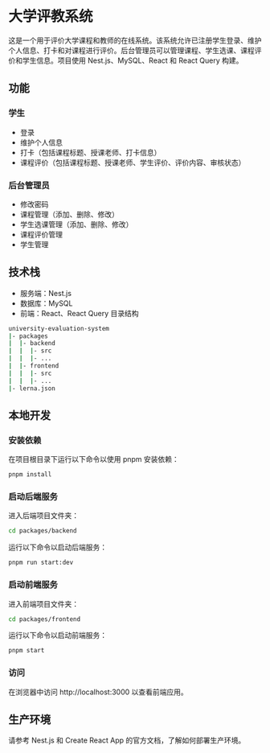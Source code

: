 # 大学评教系统

这是一个用于评价大学课程和教师的在线系统。该系统允许已注册学生登录、维护个人信息、打卡和对课程进行评价。后台管理员可以管理课程、学生选课、课程评价和学生信息。项目使用 Nest.js、MySQL、React 和 React Query 构建。

## 功能

### 学生
* 登录
* 维护个人信息
* 打卡（包括课程标题、授课老师、打卡信息）
* 课程评价（包括课程标题、授课老师、学生评价、评价内容、审核状态）
### 后台管理员
* 修改密码
* 课程管理（添加、删除、修改）
* 学生选课管理（添加、删除、修改）
* 课程评价管理
* 学生管理

## 技术栈

* 服务端：Nest.js
* 数据库：MySQL
* 前端：React、React Query
目录结构

```bash
university-evaluation-system
|- packages
|  |- backend
|  |  |- src
|  |  |- ...
|  |- frontend
|  |  |- src
|  |  |- ...
|- lerna.json
```

## 本地开发

### 安装依赖
在项目根目录下运行以下命令以使用 pnpm 安装依赖：

```bash
pnpm install
```
### 启动后端服务
进入后端项目文件夹：

```bash
cd packages/backend
```

运行以下命令以启动后端服务：

```bash
pnpm run start:dev
```
### 启动前端服务
进入前端项目文件夹：

```bash
cd packages/frontend
```
运行以下命令以启动前端服务：

```bash
pnpm start
```
### 访问
在浏览器中访问 http://localhost:3000 以查看前端应用。

## 生产环境

请参考 Nest.js 和 Create React App 的官方文档，了解如何部署生产环境。

